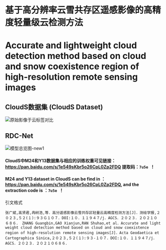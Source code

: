 # 基于高分辨率云雪共存区遥感影像的高精度轻量级云检测方法
# Accurate and lightweight cloud detection method based on cloud and snow coexistence region of high-resolution remote sensing images

## CloudS数据集 (CloudS Dataset)
![原始影像于云标签对比](https://user-images.githubusercontent.com/67812710/226798914-fda239df-6973-4d79-b9ca-9d780b2e4c59.png)


## RDC-Net
![模型总览图-new1](https://user-images.githubusercontent.com/67812710/226798968-ea7a8125-45a7-4f50-9b13-ae66d80b9519.png)


#### CloudS中M24和Y13数据集与相应的训练权重可见链接：https://pan.baidu.com/s/1e549sKbr5o26CpL0Zp2FDQ 提取码：`7u5e `！
####  M24 and Y13 dataset in CloudS can be find in ：https://pan.baidu.com/s/1e549sKbr5o26CpL0Zp2FDQ, and the extraction code is ：`7u5e `！

引文格式

`张广斌,高贤君,冉树浩,等．高分遥感影像云雪共存区轻量云高精度检测方法[J]．测绘学报,２０２３,５２(１):９３Ｇ１０７．DOI:１０．１１９４７/j．AGCS．２０２３．２０２１０６８６．
ZHANG Guangbin,GAO Xianjun,RAN Shuhao,et al．Accurate and light weight cloud detection method based on cloud and snow coexistence region of high-resolution remote sensing images[J]．Acta Geodaetica et Cartographica Sinica,２０２３,５２(１):９３-１０７．DOI:１０．１１９４７/j．AGCS．２０２３．２０２１０６８６．`

